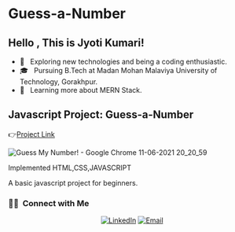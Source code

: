 # Guess-a-Number

## Hello , This is Jyoti Kumari!

- 🤔 &nbsp; Exploring new technologies and being a coding enthusiastic.
- 🎓 &nbsp; Pursuing B.Tech at Madan Mohan Malaviya University of Technology, Gorakhpur.
- 🌱 &nbsp; Learning more about MERN Stack.

<h2>Javascript Project: Guess-a-Number</h2>

👉[Project Link](https://jyotikumari2.github.io/Guess-a-Number/)

 
![Guess My Number! - Google Chrome 11-06-2021 20_20_59](https://user-images.githubusercontent.com/65807708/121706072-e8b4ee00-caf2-11eb-9843-dd1551e49598.png)

<p>Implemented HTML,CSS,JAVASCRIPT </p>
<p> A basic javascript project for beginners.</p>

<h3> 🤝🏻 &nbsp;Connect with Me </h3>

<p align="center">
<a href="https://www.linkedin.com/in/jyoti-kumari-34a4a01ab/"><img alt="LinkedIn" src="https://img.shields.io/badge/LinkedIn-Jyoti%20Kumari-blue?style=flat-square&logo=linkedin"></a>
<a href="mailto:jyotikm058@gmail.com"><img alt="Email" src="https://img.shields.io/badge/Email-jyotikm058@gmail.com-blue?style=flat-square&logo=gmail"></a>
</p>
